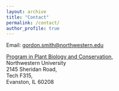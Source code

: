 ```yaml
---
layout: archive
title: "Contact"
permalink: /contact/
author_profile: true
---
```


Email: [gordon.smith@northwestern.edu](mailto:gordon.smith@northwestern.edu)

[Program in Plant Biology and Conservation](https://plantbiology.northwestern.edu/),\
Northwestern University\
2145 Sheridan Road,\
Tech F315, \
Evanston, IL 60208
